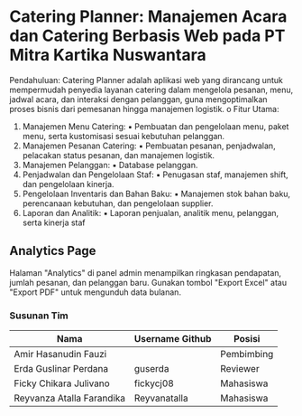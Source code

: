 # Catering Planner: Manajemen Acara dan Catering Berbasis Web pada PT  Mitra Kartika Nuswantara

Pendahuluan: Catering Planner adalah aplikasi web yang dirancang untuk 
mempermudah penyedia layanan catering dalam mengelola pesanan, menu, 
jadwal acara, dan interaksi dengan pelanggan, guna mengoptimalkan proses bisnis 
dari pemesanan hingga manajemen logistik.
o Fitur Utama:
1. Manajemen Menu Catering:
▪ Pembuatan dan pengelolaan menu, paket menu, serta kustomisasi 
sesuai kebutuhan pelanggan.
2. Manajemen Pesanan Catering:
▪ Pembuatan pesanan, penjadwalan, pelacakan status pesanan, dan 
manajemen logistik.
3. Manajemen Pelanggan:
▪ Database pelanggan.
4. Penjadwalan dan Pengelolaan Staf:
▪ Penugasan staf, manajemen shift, dan pengelolaan kinerja.
5. Pengelolaan Inventaris dan Bahan Baku:
▪ Manajemen stok bahan baku, perencanaan kebutuhan, dan 
pengelolaan supplier.
6. Laporan dan Analitik:
▪ Laporan penjualan, analitik menu, pelanggan, serta kinerja staf
## Analytics Page
Halaman "Analytics" di panel admin menampilkan ringkasan pendapatan, jumlah pesanan, dan pelanggan baru. Gunakan tombol "Export Excel" atau "Export PDF" untuk mengunduh data bulanan.


### Susunan Tim

Nama|Username Github|Posisi
---|---|---
Amir Hasanudin Fauzi||Pembimbing
Erda Guslinar Perdana|guserda|Reviewer
Ficky Chikara Julivano|fickycj08|Mahasiswa
Reyvanza Atalla Farandika|Reyvanatalla|Mahasiswa
